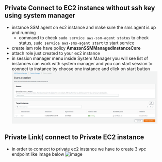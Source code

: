 ## Private Connect to EC2 instance without ssh key using system manager
  - instance SSM agent on ec2 instance and make sure the sms agent is up and running
     - command to check
       `sudo service aws-ssm-agent status` to check status, 
       `sudo service aws-sms-agent start` to start service
  - create iam role have policy **AmazonSSMManagedInstanceCore**
  - attach role just created to your ec2 instance
  - in session manager menu inside System Manager you will see list of instances can work with system manager and you can start session to connect to instance by choose one instance and click on start button
  ![image](./images/session_manager.png)
  
## Private Link( connect to Private EC2 instance
  - in order to connect to private ec2 instance we have to create 3 vpc endpoint like image below
     ![image](./images/ssm_vpc_endpoint.png)
  
